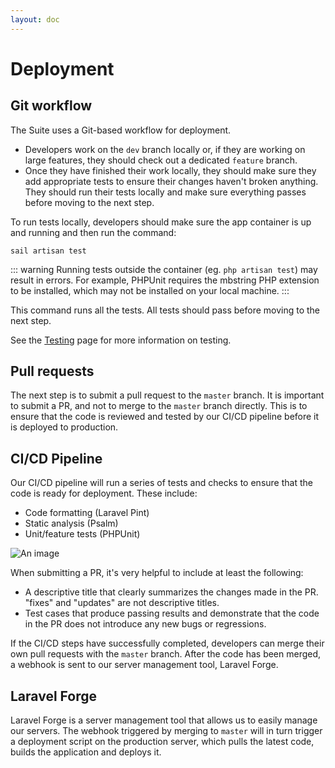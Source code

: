 ```yaml
---
layout: doc
---
```


# Deployment

## Git workflow

The Suite uses a Git-based workflow for deployment. 

- Developers work on the `dev` branch locally or, if they are working on large features, they should check out a dedicated `feature` branch. 
- Once they have finished their work locally, they should make sure they add appropriate tests to ensure their changes haven't broken anything. They should run their tests locally and make sure everything passes before moving to the next step.

To run tests locally, developers should make sure the app container is up and running and then run the command:

```
sail artisan test
```
::: warning
Running tests outside the container (eg. `php artisan test`) may result in errors. For example, PHPUnit requires the mbstring PHP extension to be installed, which may not be installed on your local machine. 
:::

This command runs all the tests. All tests should pass before moving to the next step.

See the [Testing](/backend/testing) page for more information on testing.

## Pull requests

The next step is to submit a pull request to the `master` branch. It is important to submit a PR, and not to merge to the `master` branch directly. This is to ensure that the code is reviewed and tested by our CI/CD pipeline before it is deployed to production. 

## CI/CD Pipeline

Our CI/CD pipeline will run a series of tests and checks to ensure that the code is ready for deployment. These include:

- Code formatting (Laravel Pint)
- Static analysis (Psalm)
- Unit/feature tests (PHPUnit)

![An image](/assets/images/backend/pr.png)

When submitting a PR, it's very helpful to include at least the following:

- A descriptive title that clearly summarizes the changes made in the PR. "fixes" and "updates" are not descriptive titles.
- Test cases that produce passing results and demonstrate that the code in the PR does not introduce any new bugs or regressions.

If the CI/CD steps have successfully completed, developers can merge their own pull requests with the `master` branch. After the code has been merged, a webhook is sent to our server management tool, Laravel Forge.

## Laravel Forge

Laravel Forge is a server management tool that allows us to easily manage our servers. The webhook triggered by merging to `master` will in turn trigger a deployment script on the production server, which pulls the latest code, builds the application and deploys it.
